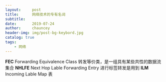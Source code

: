 ```yaml
---
layout:     post
title:      网络技术的专有名词
subtitle:   
date:       2019-07-24
author:     chauncey
header-img: img/post-bg-keybord.jpg
catalog: true
tags:
    - 网络
---
```



**FEC** Forwarding Equivalence Class  转发等价类，是一组具有某些共性的数据流集合
**NHLFE** Next Hop Lable Forwarding Entry  进行标签转发是用到
**ILM** Incoming Lable Map  表
